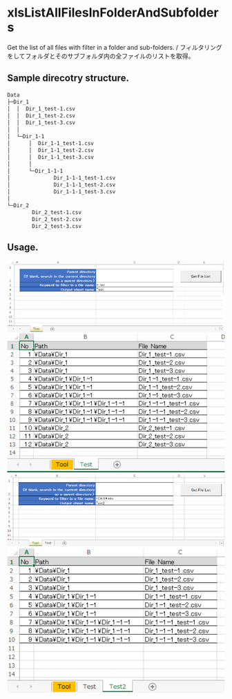 # xlsListAllFilesInFolderAndSubfolders
Get the list of all files with filter in a folder and sub-folders. / フィルタリングをしてフォルダとそのサブフォルダ内の全ファイルのリストを取得。


## Sample direcotry structure.

~~~
Data
├─Dir_1
│  │  Dir_1_test-1.csv
│  │  Dir_1_test-2.csv
│  │  Dir_1_test-3.csv
│  │
│  └─Dir_1-1
│      │  Dir_1-1_test-1.csv
│      │  Dir_1-1_test-2.csv
│      │  Dir_1-1_test-3.csv
│      │
│      └─Dir_1-1-1
│              Dir_1-1-1_test-1.csv
│              Dir_1-1-1_test-2.csv
│              Dir_1-1-1_test-3.csv
│
└─Dir_2
        Dir_2_test-1.csv
        Dir_2_test-2.csv
        Dir_2_test-3.csv
~~~

## Usage.

<img src="https://github.com/okagen/xlsListAllFilesInFolderAndSubfolders/blob/master/Data/01-1.png" width="600">
<img src="https://github.com/okagen/xlsListAllFilesInFolderAndSubfolders/blob/master/Data/01-2.png" width="600">
<img src="https://github.com/okagen/xlsListAllFilesInFolderAndSubfolders/blob/master/Data/02-1.png" width="600">
<img src="https://github.com/okagen/xlsListAllFilesInFolderAndSubfolders/blob/master/Data/02-2.png" width="600">
  
